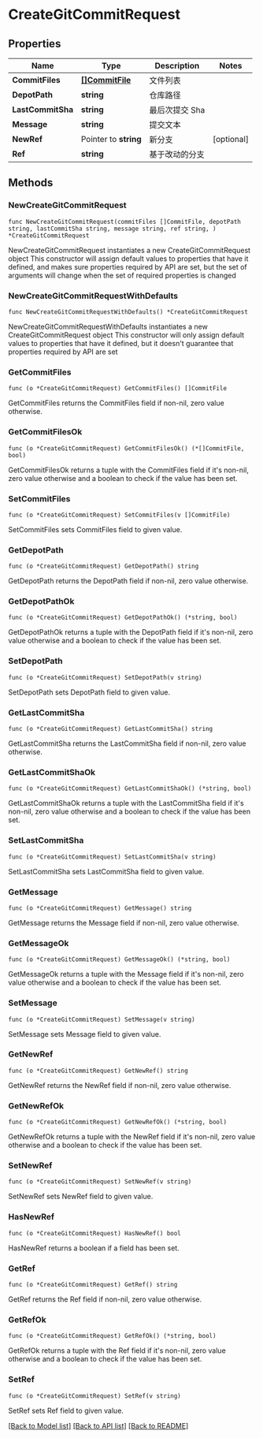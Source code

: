 # CreateGitCommitRequest

## Properties

Name | Type | Description | Notes
------------ | ------------- | ------------- | -------------
**CommitFiles** | [**[]CommitFile**](CommitFile.md) | 文件列表 | 
**DepotPath** | **string** | 仓库路径 | 
**LastCommitSha** | **string** | 最后次提交 Sha | 
**Message** | **string** | 提交文本 | 
**NewRef** | Pointer to **string** | 新分支 | [optional] 
**Ref** | **string** | 基于改动的分支 | 

## Methods

### NewCreateGitCommitRequest

`func NewCreateGitCommitRequest(commitFiles []CommitFile, depotPath string, lastCommitSha string, message string, ref string, ) *CreateGitCommitRequest`

NewCreateGitCommitRequest instantiates a new CreateGitCommitRequest object
This constructor will assign default values to properties that have it defined,
and makes sure properties required by API are set, but the set of arguments
will change when the set of required properties is changed

### NewCreateGitCommitRequestWithDefaults

`func NewCreateGitCommitRequestWithDefaults() *CreateGitCommitRequest`

NewCreateGitCommitRequestWithDefaults instantiates a new CreateGitCommitRequest object
This constructor will only assign default values to properties that have it defined,
but it doesn't guarantee that properties required by API are set

### GetCommitFiles

`func (o *CreateGitCommitRequest) GetCommitFiles() []CommitFile`

GetCommitFiles returns the CommitFiles field if non-nil, zero value otherwise.

### GetCommitFilesOk

`func (o *CreateGitCommitRequest) GetCommitFilesOk() (*[]CommitFile, bool)`

GetCommitFilesOk returns a tuple with the CommitFiles field if it's non-nil, zero value otherwise
and a boolean to check if the value has been set.

### SetCommitFiles

`func (o *CreateGitCommitRequest) SetCommitFiles(v []CommitFile)`

SetCommitFiles sets CommitFiles field to given value.


### GetDepotPath

`func (o *CreateGitCommitRequest) GetDepotPath() string`

GetDepotPath returns the DepotPath field if non-nil, zero value otherwise.

### GetDepotPathOk

`func (o *CreateGitCommitRequest) GetDepotPathOk() (*string, bool)`

GetDepotPathOk returns a tuple with the DepotPath field if it's non-nil, zero value otherwise
and a boolean to check if the value has been set.

### SetDepotPath

`func (o *CreateGitCommitRequest) SetDepotPath(v string)`

SetDepotPath sets DepotPath field to given value.


### GetLastCommitSha

`func (o *CreateGitCommitRequest) GetLastCommitSha() string`

GetLastCommitSha returns the LastCommitSha field if non-nil, zero value otherwise.

### GetLastCommitShaOk

`func (o *CreateGitCommitRequest) GetLastCommitShaOk() (*string, bool)`

GetLastCommitShaOk returns a tuple with the LastCommitSha field if it's non-nil, zero value otherwise
and a boolean to check if the value has been set.

### SetLastCommitSha

`func (o *CreateGitCommitRequest) SetLastCommitSha(v string)`

SetLastCommitSha sets LastCommitSha field to given value.


### GetMessage

`func (o *CreateGitCommitRequest) GetMessage() string`

GetMessage returns the Message field if non-nil, zero value otherwise.

### GetMessageOk

`func (o *CreateGitCommitRequest) GetMessageOk() (*string, bool)`

GetMessageOk returns a tuple with the Message field if it's non-nil, zero value otherwise
and a boolean to check if the value has been set.

### SetMessage

`func (o *CreateGitCommitRequest) SetMessage(v string)`

SetMessage sets Message field to given value.


### GetNewRef

`func (o *CreateGitCommitRequest) GetNewRef() string`

GetNewRef returns the NewRef field if non-nil, zero value otherwise.

### GetNewRefOk

`func (o *CreateGitCommitRequest) GetNewRefOk() (*string, bool)`

GetNewRefOk returns a tuple with the NewRef field if it's non-nil, zero value otherwise
and a boolean to check if the value has been set.

### SetNewRef

`func (o *CreateGitCommitRequest) SetNewRef(v string)`

SetNewRef sets NewRef field to given value.

### HasNewRef

`func (o *CreateGitCommitRequest) HasNewRef() bool`

HasNewRef returns a boolean if a field has been set.

### GetRef

`func (o *CreateGitCommitRequest) GetRef() string`

GetRef returns the Ref field if non-nil, zero value otherwise.

### GetRefOk

`func (o *CreateGitCommitRequest) GetRefOk() (*string, bool)`

GetRefOk returns a tuple with the Ref field if it's non-nil, zero value otherwise
and a boolean to check if the value has been set.

### SetRef

`func (o *CreateGitCommitRequest) SetRef(v string)`

SetRef sets Ref field to given value.



[[Back to Model list]](../README.md#documentation-for-models) [[Back to API list]](../README.md#documentation-for-api-endpoints) [[Back to README]](../README.md)


